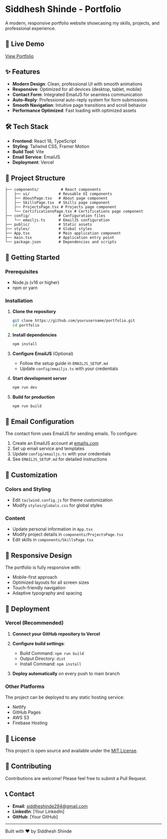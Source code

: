 # Siddhesh Shinde - Portfolio

A modern, responsive portfolio website showcasing my skills, projects, and professional experience.

## 🚀 Live Demo

[View Portfolio](https://your-vercel-url.vercel.app)

## ✨ Features

- **Modern Design**: Clean, professional UI with smooth animations
- **Responsive**: Optimized for all devices (desktop, tablet, mobile)
- **Contact Form**: Integrated EmailJS for seamless communication
- **Auto-Reply**: Professional auto-reply system for form submissions
- **Smooth Navigation**: Intuitive page transitions and scroll behavior
- **Performance Optimized**: Fast loading with optimized assets

## 🛠️ Tech Stack

- **Frontend**: React 18, TypeScript
- **Styling**: Tailwind CSS, Framer Motion
- **Build Tool**: Vite
- **Email Service**: EmailJS
- **Deployment**: Vercel

## 📁 Project Structure

```
├── components/          # React components
│   ├── ui/             # Reusable UI components
│   ├── AboutPage.tsx   # About page component
│   ├── SkillsPage.tsx  # Skills page component
│   ├── ProjectsPage.tsx # Projects page component
│   └── CertificationsPage.tsx # Certifications page component
├── config/             # Configuration files
│   └── emailjs.ts      # EmailJS configuration
├── public/             # Static assets
├── styles/             # Global styles
├── App.tsx             # Main application component
├── main.tsx            # Application entry point
└── package.json        # Dependencies and scripts
```

## 🚀 Getting Started

### Prerequisites

- Node.js (v16 or higher)
- npm or yarn

### Installation

1. **Clone the repository**
   ```bash
   git clone https://github.com/yourusername/portfolio.git
   cd portfolio
   ```

2. **Install dependencies**
   ```bash
   npm install
   ```

3. **Configure EmailJS** (Optional)
   - Follow the setup guide in `EMAILJS_SETUP.md`
   - Update `config/emailjs.ts` with your credentials

4. **Start development server**
   ```bash
   npm run dev
   ```

5. **Build for production**
   ```bash
   npm run build
   ```

## 📧 Email Configuration

The contact form uses EmailJS for sending emails. To configure:

1. Create an EmailJS account at [emailjs.com](https://www.emailjs.com/)
2. Set up email service and templates
3. Update `config/emailjs.ts` with your credentials
4. See `EMAILJS_SETUP.md` for detailed instructions

## 🎨 Customization

### Colors and Styling
- Edit `tailwind.config.js` for theme customization
- Modify `styles/globals.css` for global styles

### Content
- Update personal information in `App.tsx`
- Modify project details in `components/ProjectsPage.tsx`
- Edit skills in `components/SkillsPage.tsx`

## 📱 Responsive Design

The portfolio is fully responsive with:
- Mobile-first approach
- Optimized layouts for all screen sizes
- Touch-friendly navigation
- Adaptive typography and spacing

## 🚀 Deployment

### Vercel (Recommended)

1. **Connect your GitHub repository to Vercel**
2. **Configure build settings**:
   - Build Command: `npm run build`
   - Output Directory: `dist`
   - Install Command: `npm install`

3. **Deploy automatically** on every push to main branch

### Other Platforms

The project can be deployed to any static hosting service:
- Netlify
- GitHub Pages
- AWS S3
- Firebase Hosting

## 📄 License

This project is open source and available under the [MIT License](LICENSE).

## 🤝 Contributing

Contributions are welcome! Please feel free to submit a Pull Request.

## 📞 Contact

- **Email**: siddheshinde294@gmail.com
- **LinkedIn**: [Your LinkedIn]
- **GitHub**: [Your GitHub]

---

Built with ❤️ by Siddhesh Shinde 